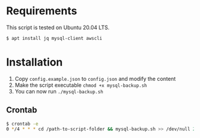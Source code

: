 # Requirements
This script is tested on Ubuntu 20.04 LTS.

```bash
$ apt install jq mysql-client awscli
```

# Installation
1. Copy `config.example.json` to `config.json` and modify the content
2. Make the script executable `chmod +x mysql-backup.sh`
3. You can now run `./mysql-backup.sh`

## Crontab
```bash
$ crontab -e
0 */4 * * * cd /path-to-script-folder && mysql-backup.sh >> /dev/null 2>&1
```

